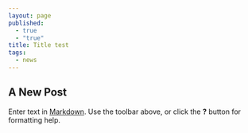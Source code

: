 ```yaml
---
layout: page
published: 
  - true
  - "true"
title: Title test
tags: 
  - news
---
```


## A New Post

Enter text in [Markdown](http://daringfireball.net/projects/markdown/). Use the toolbar above, or click the **?** button for formatting help.
